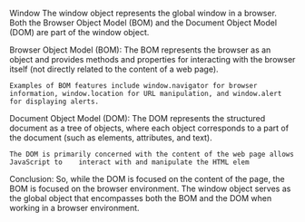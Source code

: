 Window
    The window object represents the global window in a browser. Both the Browser Object Model (BOM) and the Document Object Model (DOM) are part of the window object.

Browser Object Model (BOM):
    The BOM represents the browser as an object and provides methods and properties for interacting with the browser itself (not directly related to the content of a web page).

    Examples of BOM features include window.navigator for browser information, window.location for URL manipulation, and window.alert for displaying alerts.

Document Object Model (DOM):
    The DOM represents the structured document as a tree of objects, where each object corresponds to a part of the document (such as elements, attributes, and text).

    The DOM is primarily concerned with the content of the web page allows JavaScript to    interact with and manipulate the HTML elem

Conclusion:
    So, while the DOM is focused on the content of the page, the BOM is focused on the browser environment. The window object serves as the global object that encompasses both the BOM and the DOM when working in a browser environment.